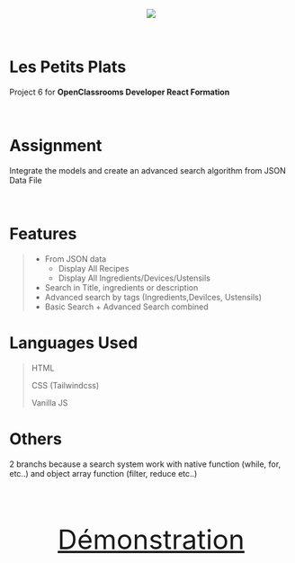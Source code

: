 <p align="center"><img src="https://user.oc-static.com/upload/2020/08/18/15977566540758_15975854296086_image1%20%281%29.png"></img></p>

<br>

# Les Petits Plats
Project 6 for **OpenClassrooms Developer React Formation**

<br>

# Assignment
Integrate the models and create an advanced search algorithm from JSON Data File

<br>

# Features
> - From JSON data
>   - Display All Recipes
>   - Display All Ingredients/Devices/Ustensils
> - Search in Title, ingredients or description 
> - Advanced search by tags (Ingredients,Devilces, Ustensils)
> - Basic Search + Advanced Search combined

# Languages Used
> HTML
>
> CSS (Tailwindcss)
>
> Vanilla JS

# Others
2 branchs because a search system work with native function (while, for, etc..) and object array function (filter, reduce etc..)

<br>
<font size="10"><p align="center"><a href="https://kenjy62.github.io/OCR_OhMyFood">Démonstration</a></p></font>
